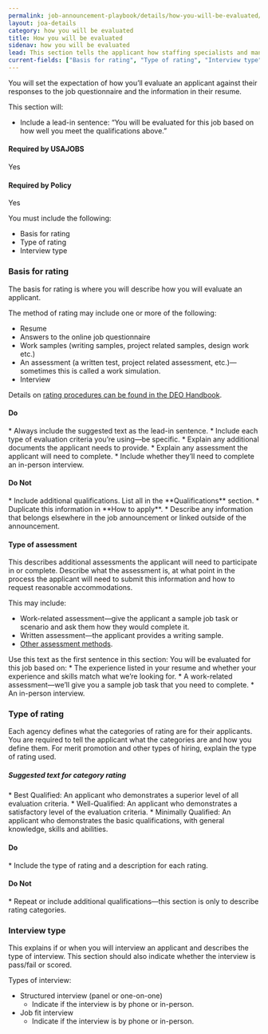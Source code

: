 ```yaml
---
permalink: job-announcement-playbook/details/how-you-will-be-evaluated/
layout: joa-details
category: how you will be evaluated
title: How you will be evaluated
sidenav: how you will be evaluated
lead: This section tells the applicant how staffing specialists and managers will use their application to determine eligibility, qualifications and quality ranking for this position. 
current-fields: ["Basis for rating", "Type of rating", "Interview type"]
---
```


You will set the expectation of how you’ll evaluate an applicant against their responses to the job questionnaire and the information in their resume. 

This section will: 

* Include a lead-in sentence: “You will be evaluated for this job based on how well you meet the qualifications above.” 

<div class="usajobs-recruitment-joa-playbook-details__container">
<div class="usajobs-recruitment-joa-playbook-details__required-by-usajobs">
  <h4>Required by USAJOBS</h4>
  <p>Yes</p>
</div>
<div class="usajobs-recruitment-joa-playbook-details__required-by-policy">
  <h4>Required by Policy</h4>
  <p>Yes</p>
</div>
</div>

You must include the following:

* Basis for rating
* Type of rating
* Interview type

### Basis for rating

The basis for rating is where you will describe how you will evaluate an applicant. 

The method of rating may include one or more of the following:

*	Resume
*	Answers to the online job questionnaire
*	Work samples (writing samples, project related samples, design work etc.)
*	An assessment (a written test, project related assessment, etc.)—sometimes this is called a work simulation.
*	Interview

Details on [rating procedures can be found in the DEO Handbook](https://www.opm.gov/policy-data-oversight/hiring-information/competitive-hiring/deo_handbook.pdf).


<div class="usajobs-recruitment-joa-playbook-details__container">
<div class="usajobs-recruitment-joa-playbook-details__do">
  <h4><span class="fa fa-check"></span> Do</h4>
  * Always include the suggested text as the lead-in sentence.
  * Include each type of evaluation criteria you’re using—be specific.
  * Explain any additional documents the applicant needs to provide.
  * Explain any assessment the applicant will need to complete.
  * Include whether they’ll need to complete an in-person interview.

</div>
<div class="usajobs-recruitment-joa-playbook-details__do-not">
  <h4><span class="fa fa-times"></span> Do Not</h4>
  * Include additional qualifications. List all in the **Qualifications** section.
  * Duplicate this information in **How to apply**.
  * Describe any information that belongs elsewhere in the job announcement or linked outside of the announcement.
</div>
</div>

#### Type of assessment

This describes additional assessments the applicant will need to participate in or complete. Describe what the assessment is, at what point in the process the applicant will need to submit this information and how to request reasonable accommodations. 

This may include:

*	Work-related assessment—give the applicant a sample job task or scenario and ask them how they would complete it.
*	Written assessment—the applicant provides a writing sample.
*	[Other assessment methods](https://www.opm.gov/policy-data-oversight/assessment-and-selection/other-assessment-methods/assessment-method-considerations/).

<div class="usajobs-recruitment-joa-playbook-details__suggested-text">
  Use this text as the first sentence in this section:
  You will be evaluated for this job based on: 
  * The experience listed in your resume and whether your experience and skills match what we’re looking for.</li>
  * A work-related assessment—we’ll give you a sample job task that you need to complete.</li>
  * An in-person interview.
</div>


### Type of rating

Each agency defines what the categories of rating are for their applicants. You are required to tell the applicant what the categories are and how you define them.  For merit promotion and other types of hiring, explain the type of rating used. 

<div class="usajobs-recruitment-joa-playbook-details__suggested-text">
<h5>Suggested text for category rating</h5>
*	Best Qualified: An applicant who demonstrates a superior level of all evaluation criteria.
*	Well-Qualified: An applicant who demonstrates a satisfactory level of the evaluation criteria.
*	Minimally Qualified: An applicant who demonstrates the basic qualifications, with general knowledge, skills and abilities.
</div>

<div class="usajobs-recruitment-joa-playbook-details__container">
<div class="usajobs-recruitment-joa-playbook-details__do">
  <h4><span class="fa fa-check"></span> Do</h4>
  * Include the type of rating and a description for each rating.
</div>
<div class="usajobs-recruitment-joa-playbook-details__do-not">
  <h4><span class="fa fa-times"></span> Do Not</h4>
  * Repeat or include additional qualifications—this section is only to describe rating categories.
</div>
</div>

### Interview type

This explains if or when you will interview an applicant and describes the type of interview. This section should also indicate whether the interview is pass/fail or scored.

Types of interview:

* Structured interview (panel or one-on-one)
  * Indicate if the interview is by phone or in-person.
* Job fit interview
  * Indicate if the interview is by phone or in-person.







